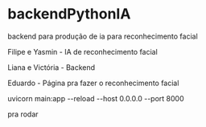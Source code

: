 # backendPythonIA
backend para produção de ia para reconhecimento facial 

Filipe e Yasmin - IA de reconhecimento facial

Liana e Victória - Backend

Eduardo -  Página pra fazer o reconhecimento facial

uvicorn main:app --reload --host 0.0.0.0 --port 8000

pra rodar
